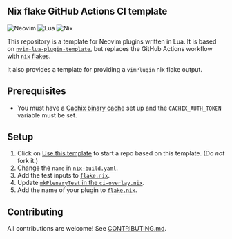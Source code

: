 ## Nix flake GitHub Actions CI template

![Neovim](https://img.shields.io/badge/NeoVim-%2357A143.svg?&style=for-the-badge&logo=neovim&logoColor=white)
![Lua](https://img.shields.io/badge/lua-%232C2D72.svg?style=for-the-badge&logo=lua&logoColor=white)
![Nix](https://img.shields.io/badge/nix-0175C2?style=for-the-badge&logo=NixOS&logoColor=white)

This repository is a template for Neovim plugins written in Lua.
It is based on [`nvim-lua-plugin-template`](https://github.com/nvim-lua/nvim-lua-plugin-template),
but replaces the GitHub Actions workflow with [`nix` flakes](https://nixos.wiki/wiki/Flakes).

It also provides a template for providing a `vimPlugin` nix flake output.


## Prerequisites

* You must have a [Cachix binary cache](https://app.cachix.org/cache) set up and the `CACHIX_AUTH_TOKEN` variable must be set.


## Setup

1. Click on [Use this template](https://github.com/MrcJkb/nvim-lua-nix-plugin-template/generate) to start a repo based on this template. (Do _not_ fork it.)
2. Change the `name` in [`nix-build.yaml`](./.github/workflows/nix-build.yml).
3. Add the test inputs to [`flake.nix`](./flake.nix).
4. Update [`mkPlenaryTest` in the `ci-overlay.nix`](./nix/ci-overlay.nix).
5. Add the name of your plugin to [`flake.nix`](./flake.nix).


## Contributing

All contributions are welcome!
See [CONTRIBUTING.md](./CONTRIBUTING.md).
